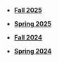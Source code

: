 <div class="grid cards" markdown>

- [__Fall 2025__](25-Fa.md)

- [__Spring 2025__](25-Sp.md)

- [__Fall 2024__](24-Fa.md)

- [__Spring 2024__](24-Sp.md)

  </div>
